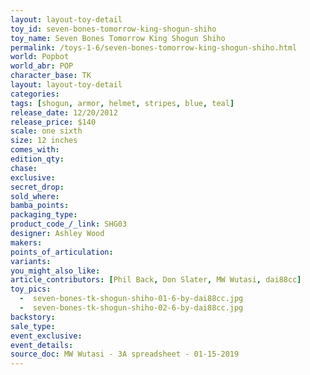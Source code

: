```yaml
---
layout: layout-toy-detail 
toy_id: seven-bones-tomorrow-king-shogun-shiho
toy_name: Seven Bones Tomorrow King Shogun Shiho
permalink: /toys-1-6/seven-bones-tomorrow-king-shogun-shiho.html
world: Popbot
world_abr: POP
character_base: TK
layout: layout-toy-detail
categories: 
tags: [shogun, armor, helmet, stripes, blue, teal]
release_date: 12/20/2012
release_price: $140 
scale: one sixth
size: 12 inches
comes_with: 
edition_qty: 
chase: 
exclusive: 
secret_drop: 
sold_where: 
bamba_points: 
packaging_type: 
product_code_/_link: SHG03
designer: Ashley Wood
makers: 
points_of_articulation: 
variants: 
you_might_also_like: 
article_contributors: [Phil Back, Don Slater, MW Wutasi, dai88cc]
toy_pics: 
  -  seven-bones-tk-shogun-shiho-01-6-by-dai88cc.jpg
  -  seven-bones-tk-shogun-shiho-02-6-by-dai88cc.jpg
backstory: 
sale_type: 
event_exclusive: 
event_details: 
source_doc: MW Wutasi - 3A spreadsheet - 01-15-2019
---
```

